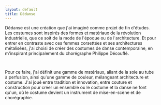 ```yaml
---
layout: default
title: Dédanse
---
```

<tr>
    <td valign="top" colspan="2">
        <p>Dédanse est une création que j'ai imaginé comme projet de fin d'études. Les costumes sont inspirés des formes et matériaux de la révolution industrielle, que ce soit de la mode de l'époque ou de l'architecture. Et pour entrer en contraste avec ces femmes corsettées et ses architectures métalisées, j'ai choisi de créer des costumes de danse contemporaine, en m'inspirant principalement du chorégraphe Philippe Découflé.</p>
        <p>&nbsp;</p>
        <p>Pour ce faire, j'ai définit une gamme de matériaux, allant de la soie au tube à perfusion, ainsi qu'une gamme de couleur, mélangeant architecture et costume. J'ai joué entre tradition et innovation, entre couture et construction pour créer un ensemble ou le costume et la danse ne font qu'un, où le costume devient un instrument de mise-en-scène et de chorégraphie.</p></td>
    </tr>
